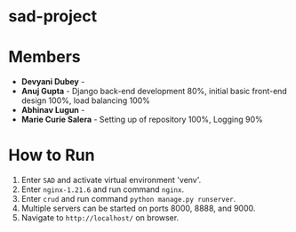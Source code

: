 # sad-project
# Members
- **Devyani Dubey** -
- **Anuj Gupta** - Django back-end development 80%, initial basic front-end design 100%, load balancing 100%
- **Abhinav Lugun** -
- **Marie Curie Salera** - Setting up of repository 100%, Logging 90%

# How to Run
1. Enter `SAD` and activate virtual environment 'venv'.
2. Enter `nginx-1.21.6` and run command `nginx`.
3. Enter `crud` and run command `python manage.py runserver`.
4. Multiple servers can be started on ports 8000, 8888, and 9000.
5. Navigate to `http://localhost/` on browser.
